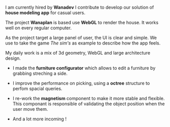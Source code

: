 I am currently hired by __Wanadev__ I contribute to develop our solution of __house modeling app__ for casual users.

The project __Wanaplan__ is based use __WebGL__ to render the house. It works well on every regular computer.

As the project target a large panel of user, the UI is clear and simple. We use to take the game _The sim's_ as example to describe how the app feels.

My daily work is a mix of 3d geometry, WebGL and large architecture design.

 * I made the __furniture configurator__ which allows to edit a furniture by grabbing streching a side.

 * I improve the performance on picking, using a __octree__ structure to perfom spacial queries.

 * I re-work the __magnetism__ component to make it more stable and flexible. This componant is responsible of validating the object position when the user move them. 

 * And a lot more incoming !
 

